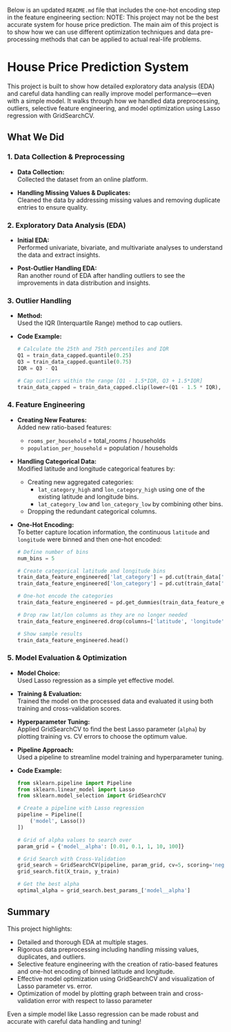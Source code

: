 Below is an updated `README.md` file that includes the one-hot encoding step in the feature engineering section:
NOTE: This project may not be the best accurate system for house price prediction. The main aim of this project is to show how we can use different optimization techniques and data pre-processing methods that can be applied to actual real-life problems.

# House Price Prediction System

This project is built to show how detailed exploratory data analysis (EDA) and careful data handling can really improve model performance—even with a simple model. It walks through how we handled data preprocessing, outliers, selective feature engineering, and model optimization using Lasso regression with GridSearchCV.

## What We Did

### 1. Data Collection & Preprocessing
- **Data Collection:**  
  Collected the dataset from an online platform.
  
- **Handling Missing Values & Duplicates:**  
  Cleaned the data by addressing missing values and removing duplicate entries to ensure quality.

### 2. Exploratory Data Analysis (EDA)
- **Initial EDA:**  
  Performed univariate, bivariate, and multivariate analyses to understand the data and extract insights.
  
- **Post-Outlier Handling EDA:**  
  Ran another round of EDA after handling outliers to see the improvements in data distribution and insights.

### 3. Outlier Handling
- **Method:**  
  Used the IQR (Interquartile Range) method to cap outliers.
  
- **Code Example:**
  ```python
  # Calculate the 25th and 75th percentiles and IQR
  Q1 = train_data_capped.quantile(0.25)
  Q3 = train_data_capped.quantile(0.75)
  IQR = Q3 - Q1
  
  # Cap outliers within the range [Q1 - 1.5*IQR, Q3 + 1.5*IQR]
  train_data_capped = train_data_capped.clip(lower=(Q1 - 1.5 * IQR), upper=(Q3 + 1.5 * IQR), axis=1)
  ```

### 4. Feature Engineering
- **Creating New Features:**  
  Added new ratio-based features:
  - `rooms_per_household` = total_rooms / households
  - `population_per_household` = population / households

- **Handling Categorical Data:**  
  Modified latitude and longitude categorical features by:
  - Creating new aggregated categories:
    - `lat_category_high` and `lon_category_high` using one of the existing latitude and longitude bins.
    - `lat_category_low` and `lon_category_low` by combining other bins.
  - Dropping the redundant categorical columns.
  
- **One-Hot Encoding:**  
  To better capture location information, the continuous `latitude` and `longitude` were binned and then one-hot encoded:
  ```python
  # Define number of bins
  num_bins = 5  

  # Create categorical latitude and longitude bins
  train_data_feature_engineered['lat_category'] = pd.cut(train_data['latitude'], bins=num_bins, labels=False)
  train_data_feature_engineered['lon_category'] = pd.cut(train_data['longitude'], bins=num_bins, labels=False)

  # One-hot encode the categories
  train_data_feature_engineered = pd.get_dummies(train_data_feature_engineered, columns=['lat_category', 'lon_category'])

  # Drop raw lat/lon columns as they are no longer needed
  train_data_feature_engineered.drop(columns=['latitude', 'longitude'], inplace=True)

  # Show sample results
  train_data_feature_engineered.head()
  ```
  
### 5. Model Evaluation & Optimization
- **Model Choice:**  
  Used Lasso regression as a simple yet effective model.
  
- **Training & Evaluation:**  
  Trained the model on the processed data and evaluated it using both training and cross-validation scores.
  
- **Hyperparameter Tuning:**  
  Applied GridSearchCV to find the best Lasso parameter (`alpha`) by plotting training vs. CV errors to choose the optimum value.
  
- **Pipeline Approach:**  
  Used a pipeline to streamline model training and hyperparameter tuning.
  
- **Code Example:**
  ```python
  from sklearn.pipeline import Pipeline
  from sklearn.linear_model import Lasso
  from sklearn.model_selection import GridSearchCV
  
  # Create a pipeline with Lasso regression
  pipeline = Pipeline([
      ('model', Lasso())
  ])
  
  # Grid of alpha values to search over
  param_grid = {'model__alpha': [0.01, 0.1, 1, 10, 100]}
  
  # Grid Search with Cross-Validation
  grid_search = GridSearchCV(pipeline, param_grid, cv=5, scoring='neg_mean_squared_error')
  grid_search.fit(X_train, y_train)
  
  # Get the best alpha
  optimal_alpha = grid_search.best_params_['model__alpha']
  ```

## Summary
This project highlights:
- Detailed and thorough EDA at multiple stages.
- Rigorous data preprocessing including handling missing values, duplicates, and outliers.
- Selective feature engineering with the creation of ratio-based features and one-hot encoding of binned latitude and longitude.
- Effective model optimization using GridSearchCV and visualization of Lasso parameter vs. error.
- Optimization of model by plotting graph between train and cross-validation error with respect to lasso parameter
  
Even a simple model like Lasso regression can be made robust and accurate with careful data handling and tuning!
```
